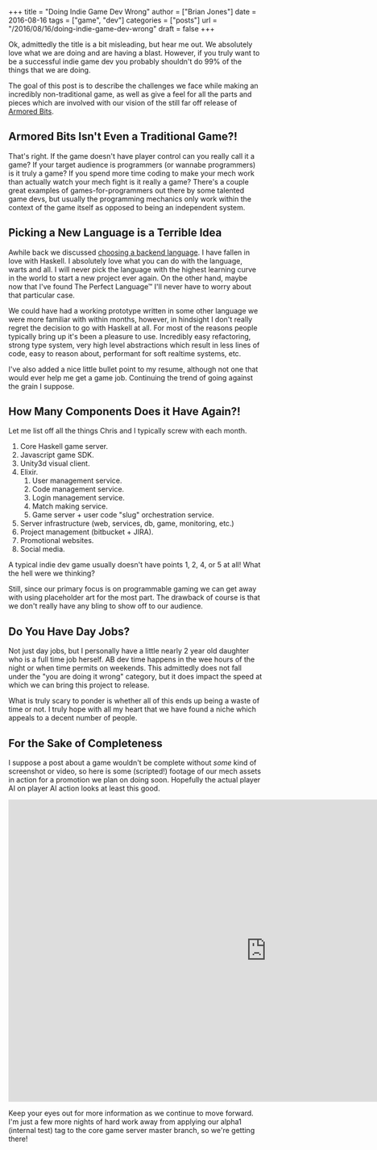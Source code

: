 +++
title = "Doing Indie Game Dev Wrong"
author = ["Brian Jones"]
date = 2016-08-16
tags = ["game", "dev"]
categories = ["posts"]
url = "/2016/08/16/doing-indie-game-dev-wrong"
draft = false
+++

Ok, admittedly the title is a bit misleading, but hear me out. We absolutely love what we are doing and are having a blast. However, if you truly want to be a successful indie game dev you probably shouldn't do 99% of the things that we are doing.

The goal of this post is to describe the challenges we face while making an incredibly non-traditional game, as well as give a feel for all the parts and pieces which are involved with our vision of the still far off release of [Armored Bits](https://armoredbits.com).

## Armored Bits Isn't Even a Traditional Game?!

That's right. If the game doesn't have player control can you really call it a game? If your target audience is programmers (or wannabe programmers) is it truly a game? If you spend more time coding to make your mech work than actually watch your mech fight is it really a game? There's a couple great examples of games-for-programmers out there by some talented game devs, but usually the programming mechanics only work within the context of the game itself as opposed to being an independent system.

## Picking a New Language is a Terrible Idea

Awhile back we discussed [choosing a backend language](/posts/2015-09-27-choosing-a-backend-language.html). I have fallen in love with Haskell. I absolutely love what you can do with the language, warts and all. I will never pick the language with the highest learning curve in the world to start a new project ever again. On the other hand, maybe now that I've found The Perfect Language™ I'll never have to worry about that particular case.

We could have had a working prototype written in some other language we were more familiar with within months, however, in hindsight I don't really regret the decision to go with Haskell at all. For most of the reasons people typically bring up it's been a pleasure to use. Incredibly easy refactoring, strong type system, very high level abstractions which result in less lines of code, easy to reason about, performant for soft realtime systems, etc.

I've also added a nice little bullet point to my resume, although not one that would ever help me get a game job. Continuing the trend of going against the grain I suppose.

## How Many Components Does it Have Again?!

Let me list off all the things Chris and I typically screw with each month.

1. Core Haskell game server.
2. Javascript game SDK.
3. Unity3d visual client.
4. Elixir.
    1. User management service.
    2. Code management service.
    3. Login management service.
    4. Match making service.
    5. Game server + user code "slug" orchestration service.
5. Server infrastructure (web, services, db, game, monitoring, etc.)
6. Project management (bitbucket + JIRA).
7. Promotional websites.
8. Social media.

A typical indie dev game usually doesn't have points 1, 2, 4, or 5 at all! What the hell were we thinking?

Still, since our primary focus is on programmable gaming we can get away with using placeholder art for the most part. The drawback of course is that we don't really have any bling to show off to our audience.

## Do You Have Day Jobs?

Not just day jobs, but I personally have a little nearly 2 year old daughter who is a full time job herself. AB dev time happens in the wee hours of the night or when time permits on weekends. This admittedly does not fall under the "you are doing it wrong" category, but it does impact the speed at which we can bring this project to release.

What is truly scary to ponder is whether all of this ends up being a waste of time or not. I truly hope with all my heart that we have found a niche which appeals to a decent number of people.

## For the Sake of Completeness

I suppose a post about a game wouldn't be complete without *some* kind of screenshot or video, so here is some (scripted!) footage of our mech assets in action for a promotion we plan on doing soon. Hopefully the actual player AI on player AI action looks at least this good.

<iframe width="1024" height="600" src="https://www.youtube.com/embed/wUnrhhkKIjc" frameborder="0" allowfullscreen></iframe>

Keep your eyes out for more information as we continue to move forward. I'm just a few more nights of hard work away from applying our alpha1 (internal test) tag to the core game server master branch, so we're getting there!
